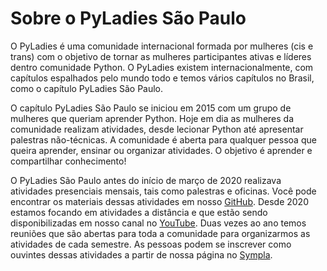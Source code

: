 # Sobre o PyLadies São Paulo  

O PyLadies é uma comunidade internacional formada por mulheres (cis e trans) com o objetivo de tornar as mulheres participantes ativas e líderes dentro comunidade Python. O PyLadies existem internacionalmente, com capítulos espalhados pelo mundo todo e temos vários capítulos no Brasil, como o capítulo PyLadies São Paulo.

O capítulo PyLadies São Paulo se iniciou em 2015 com um grupo de mulheres que queriam aprender Python. Hoje em dia as mulheres da comunidade realizam atividades, desde lecionar Python até apresentar palestras não-técnicas. A comunidade é aberta para qualquer pessoa que queira aprender, ensinar ou organizar atividades. O objetivo é aprender e compartilhar conhecimento!

O PyLadies São Paulo antes do início de março de 2020 realizava atividades presenciais mensais, tais como palestras e oficinas. Você pode encontrar os materiais dessas atividades em nosso [GitHub](https://github.com/PyLadiesSP). Desde 2020 estamos focando em atividades a distância e que estão sendo disponibilizadas em nosso canal no [YouTube](https://www.youtube.com/PyLadiesSaoPaulo). Duas vezes ao ano temos reuniões que são abertas para toda a comunidade para organizarmos as atividades de cada semestre. As pessoas podem se inscrever como ouvintes dessas atividades a partir de nossa página no [Sympla](https://www.sympla.com.br/produtor/PyLadiesSP). 
